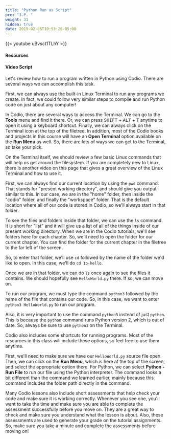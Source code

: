 ```yaml
---
title: "Python Run as Script"
pre: "3.P. "
weight: 31
hidden: true
date: 2019-02-05T10:53:26-05:00
---
```


{{< youtube uBvsct1TLhY >}}

#### Resources

#### Video Script

Let's review how to run a program written in Python using Codio. There are several ways we can accomplish this task.

First, we can always use the built-in Linux Terminal to run any programs we create. In fact, we could follow very similar steps to compile and run Python code on just about any computer!

In Codio, there are several ways to access the Terminal. We can go to the **Tools** menu and find it there. Or, we can press <kbd>SHIFT</kbd> + <kbd>ALT</kbd> + <kbd>T</kbd> anytime to open it using a keyboard shortcut. Finally, we can always click on the Terminal icon at the top of the filetree. In addition, most of the Codio books and projects in this course will have an **Open Terminal** option available on the **Run Menu** as well. So, there are lots of ways we can get to the Terminal, so take your pick.

On the Terminal itself, we should review a few basic Linux commands that will help us get around the filesystem. If you are completely new to Linux, there is another video on this page that gives a great overview of the Linux Terminal and how to use it.

First, we can always find our current location by using the `pwd` command. That stands for "present working directory", and should give you output similar to this. In our case, we are in the "home" folder, then inside the "codio" folder, and finally the "workspace" folder. That is the default location where all of our code is stored in Codio, so we'll always start in that folder.

To see the files and folders inside that folder, we can use the `ls` command. It is short for "list" and it will give us a list of all of the things inside of our present working directory. When we are in the Codio tutorials, we'll see folders here for each chapter. So, we'll need to open the folder for our current chapter. You can find the folder for the current chapter in the filetree to the far left of the screen.

So, to enter that folder, we'll use `cd` followed by the name of the folder we'd like to open. In this case, we'll do `cd 1p-hello`.

Once we are in that folder, we can do `ls` once again to see the files it contains. We should hopefully see `HelloWorld.py` there. If so, we can move on.

To run our program, we must type the command `python3` followed by the name of the file that contains our code. So, in this case, we want to enter `python3 HelloWorld.py` to run our program.

Also, it is very important to use the command `python3` instead of just `python`. This is because the `python` command runs Python version 2, which is out of date. So, always be sure to use `python3` on the Terminal.

Codio also includes some shortcuts for running programs. Most of the resources in this class will include these options, so feel free to use them anytime.

First, we'll need to make sure we have our `HelloWorld.py` source file open. Then, we can click on the **Run Menu**, which is here at the top of the screen, and select the appropriate option there. For Python, we can select **Python - Run File** to run our file using the Python interpreter. The command looks a bit different than the command we learned earlier, mainly because this command includes the folder path directly in the command.

Many Codio lessons also include short assessments that help check your code and make sure it is working correctly. Whenever you see one, you'll want to take the time and make sure you are able to complete the assessment successfully before you move on. They are a great way to check and make sure you understand what the lesson is about. Also, these assessments are used to generate your grade on the tutorial assignments. So, make sure you take a minute and complete the assessments before moving on!
